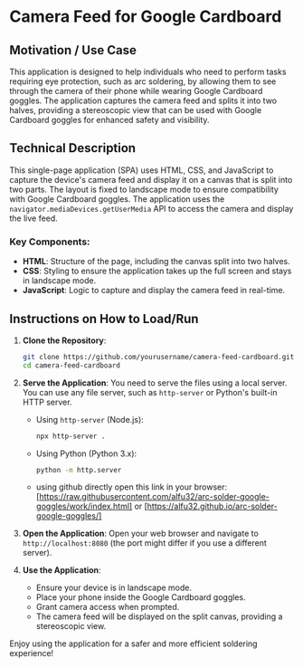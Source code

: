 # Camera Feed for Google Cardboard

## Motivation / Use Case
This application is designed to help individuals who need to perform tasks requiring eye protection, such as arc soldering, by allowing them to see through the camera of their phone while wearing Google Cardboard goggles. The application captures the camera feed and splits it into two halves, providing a stereoscopic view that can be used with Google Cardboard goggles for enhanced safety and visibility.

## Technical Description
This single-page application (SPA) uses HTML, CSS, and JavaScript to capture the device's camera feed and display it on a canvas that is split into two parts. The layout is fixed to landscape mode to ensure compatibility with Google Cardboard goggles. The application uses the `navigator.mediaDevices.getUserMedia` API to access the camera and display the live feed.

### Key Components:
- **HTML**: Structure of the page, including the canvas split into two halves.
- **CSS**: Styling to ensure the application takes up the full screen and stays in landscape mode.
- **JavaScript**: Logic to capture and display the camera feed in real-time.

## Instructions on How to Load/Run

1. **Clone the Repository**:
    ```sh
    git clone https://github.com/yourusername/camera-feed-cardboard.git
    cd camera-feed-cardboard
    ```

2. **Serve the Application**:
    You need to serve the files using a local server. You can use any file server, such as `http-server` or Python's built-in HTTP server.

    - Using `http-server` (Node.js):
        ```sh
        npx http-server .
        ```

    - Using Python (Python 3.x):
        ```sh
        python -m http.server
        ```
    - using github directly
       open this link in your browser:
         [https://raw.githubusercontent.com/alfu32/arc-solder-google-goggles/work/index.html]
         or
         [https://alfu32.github.io/arc-solder-google-goggles/]
3. **Open the Application**:
    Open your web browser and navigate to `http://localhost:8080` (the port might differ if you use a different server).

4. **Use the Application**:
    - Ensure your device is in landscape mode.
    - Place your phone inside the Google Cardboard goggles.
    - Grant camera access when prompted.
    - The camera feed will be displayed on the split canvas, providing a stereoscopic view.

Enjoy using the application for a safer and more efficient soldering experience!
